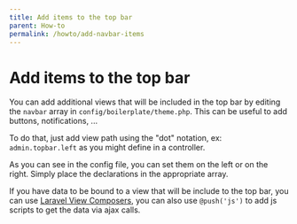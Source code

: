 ```yaml
---
title: Add items to the top bar
parent: How-to
permalink: /howto/add-navbar-items
---
```


# Add items to the top bar

You can add additional views that will be included in the top bar by editing the `navbar` array in `config/boilerplate/theme.php`. This can be useful to add buttons, notifications, ... 

To do that, just add view path using the "dot" notation, ex: `admin.topbar.left` as you might define in a controller.

As you can see in the config file, you can set them on the left or on the right. Simply place the declarations in the appropriate array.

If you have data to be bound to a view that will be include to the top bar, you can use [Laravel View Composers](https://laravel.com/docs/views#view-composers), you can also use `@push('js')` to add js scripts to get the data via ajax calls.
